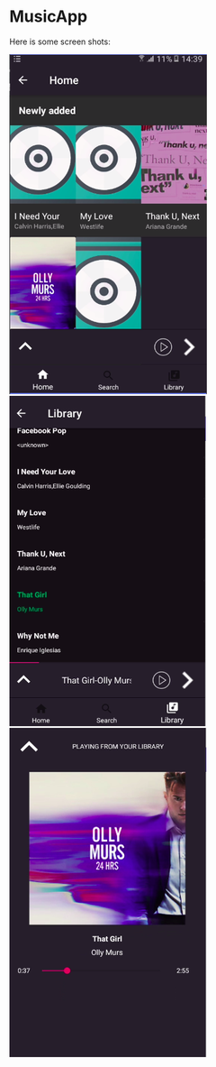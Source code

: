 # MusicApp
Here is some screen shots:

![screen shot 1](https://github.com/karleinstein/MusicApp/blob/master/ReadMeImage/music1.png)
![screen shot 2](https://github.com/karleinstein/MusicApp/blob/master/ReadMeImage/music2.png)
![screen shot 3](https://github.com/karleinstein/MusicApp/blob/master/ReadMeImage/music3.png)
